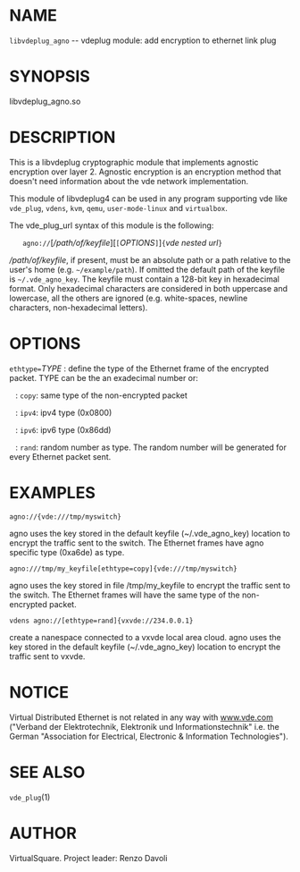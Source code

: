 <!--
.\" Copyright (C) 2020 VirtualSquare. Project Leader: Renzo Davoli
.\"
.\" This is free documentation; you can redistribute it and/or
.\" modify it under the terms of the GNU General Public License,
.\" as published by the Free Software Foundation, either version 2
.\" of the License, or (at your option) any later version.
.\"
.\" The GNU General Public License's references to "object code"
.\" and "executables" are to be interpreted as the output of any
.\" document formatting or typesetting system, including
.\" intermediate and printed output.
.\"
.\" This manual is distributed in the hope that it will be useful,
.\" but WITHOUT ANY WARRANTY; without even the implied warranty of
.\" MERCHANTABILITY or FITNESS FOR A PARTICULAR PURPOSE. See the
.\" GNU General Public License for more details.
.\"
.\" You should have received a copy of the GNU General Public
.\" License along with this manual; if not, write to the Free
.\" Software Foundation, Inc., 51 Franklin St, Fifth Floor, Boston,
.\" MA 02110-1301 USA.
.\"
-->
# NAME

`libvdeplug_agno` -- vdeplug module: add encryption to ethernet link plug

# SYNOPSIS
libvdeplug_agno.so

# DESCRIPTION

This is a libvdeplug cryptographic module that implements agnostic encryption over layer 2. Agnostic encryption is
an encryption method that doesn't need information about the vde network implementation.

This module of libvdeplug4 can be used in any program supporting vde like
`vde_plug`, `vdens`, `kvm`, `qemu`, `user-mode-linux` and `virtualbox`.

The vde_plug_url syntax of this module is the following:

   &nbsp; &nbsp; &nbsp; `agno://`[*/path/of/keyfile*][`[`*OPTIONS*`]`]`{`*vde nested url*`}`

*/path/of/keyfile*, if present, must be an absolute path or a path relative to the user's home (e.g. `~/example/path`).
If omitted the default path of the keyfile is `~/.vde_agno_key`. The keyfile must contain a 128-bit key in hexadecimal format.
Only hexadecimal characters are considered in both uppercase and lowercase, all the others are ignored (e.g. white-spaces,
newline characters, non-hexadecimal letters).

# OPTIONS

  `ethtype=`_TYPE_
: define the type of the Ethernet frame of the encrypted packet. TYPE can be the an exadecimal number or:

  ` `
: `copy`: same type of the non-encrypted packet

  ` `
: `ipv4`: ipv4 type (0x0800)

  ` `
: `ipv6`: ipv6 type (0x86dd)

  ` `
: `rand`: random number as type. The random number will be generated for every Ethernet packet sent.

# EXAMPLES

`agno://{vde:///tmp/myswitch}`

  agno uses the key stored in the default keyfile (~/.vde_agno_key) location to encrypt the traffic sent to the switch.
  The Ethernet frames have agno specific type (0xa6de) as type.

  `agno:///tmp/my_keyfile[ethtype=copy]{vde:///tmp/myswitch}`

  agno uses the key stored in file /tmp/my_keyfile to encrypt the traffic sent to the switch. The Ethernet frames will
  have the same type of the non-encrypted packet.

  `vdens agno://[ethtype=rand]{vxvde://234.0.0.1}`

  create a nanespace connected to a vxvde local area cloud. agno uses the key stored
  in the default keyfile (~/.vde_agno_key) location to encrypt the traffic sent to vxvde.

# NOTICE
Virtual Distributed Ethernet is not related in any way with www.vde.com ("Verband der Elektrotechnik, Elektronik
und Informationstechnik" i.e. the German "Association for Electrical, Electronic & Information Technologies").

# SEE ALSO
`vde_plug`(1)

# AUTHOR
VirtualSquare. Project leader: Renzo Davoli

